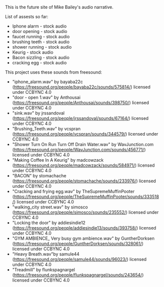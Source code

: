 This is the future site of Mike Bailey's audio narrative.

List of assests so far:
- Iphone alarm - stock audio
- door opening - stock audio
- faucet running - stock audio
- brushing teeth - stock audio
- shower running - stock audio
- Keurig - stock audio
- Bacon sizzling - stock audio
- cracking egg - stock audio

This project uses these sounds from freesound:

- "iphone_alarm.wav" by bayaba22c (https://freesound.org/people/bayaba22c/sounds/575814/) licensed under CCBYNC 4.0
- "door - open 1.wav" by Anthousai (https://freesound.org/people/Anthousai/sounds/398750/) licensed under CCBYNC 4.0
- "sink.wav" by jrssandoval (https://freesound.org/people/jrssandoval/sounds/67164/) licensed under CCBYNC 4.0
- "Brushing_Teeth.wav" by vcspran (https://freesound.org/people/vcspran/sounds/344579/) licensed under CCBYNC 4.0
- "Shower Turn On Run Turn Off Drain Water.wav" by WavJunction.com (https://freesound.org/people/WavJunction.com/sounds/456771/) licensed under CCBYNC 4.0
- "Making Coffee In A Keurig" by madcowzack (https://freesound.org/people/madcowzack/sounds/584971/) licensed under CCBYNC 4.0
- "BACON" by stomachache (https://freesound.org/people/stomachache/sounds/233976/) licensed under CCBYNC 4.0
- "Cracking and frying egg.wav" by TheSupremeMuffinPooter (https://freesound.org/people/TheSupremeMuffinPooter/sounds/333518/) licensed under CCBYNC 4.0
- "walking_city street.wav" by simosco (https://freesound.org/people/simosco/sounds/235552/) licensed under CCBYNC 4.0
- "Locking the door" by addiesindie12 (https://freesound.org/people/addiesindie13/sounds/393758/) licensed under CCBYNC 4.0
- "GYM AMBIENCE_ Very busy gym ambience.wav" by GuntherDorksen (https://freesound.org/people/GuntherDorksen/sounds/328061/) licensed under CCBYNC 4.0
- "Heavy Breath.wav"by samule44 (https://freesound.org/people/samule44/sounds/96023/) licensed under CCBYNC 4.0
- "Treadmill" by flunkspagnargel (https://freesound.org/people/flunkspagnargel/sounds/243654/) licensed under CCBYNC 4.0
